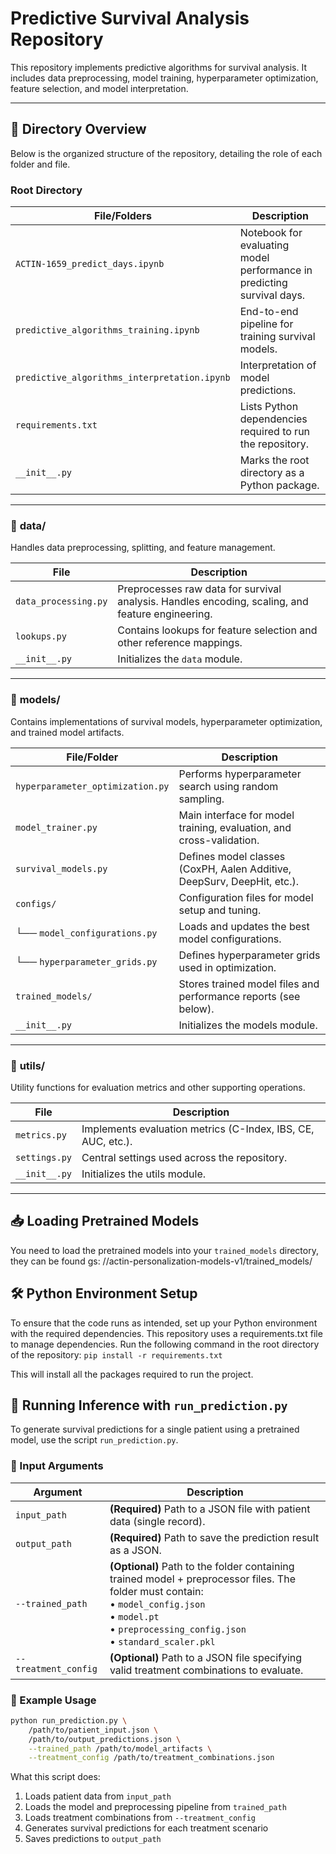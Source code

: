 # Predictive Survival Analysis Repository

This repository implements predictive algorithms for survival analysis. It includes data preprocessing, model training, hyperparameter optimization, feature selection, and model interpretation.

---

## 📁 **Directory Overview**

Below is the organized structure of the repository, detailing the role of each folder and file.

### **Root Directory**

| File/Folders                             | Description                                                                 |
|------------------------------------------|-----------------------------------------------------------------------------|
| `ACTIN-1659_predict_days.ipynb`          | Notebook for evaluating model performance in predicting survival days.     |
| `predictive_algorithms_training.ipynb`   | End-to-end pipeline for training survival models.                         |
| `predictive_algorithms_interpretation.ipynb` |  Interpretation of model predictions.                        |
| `requirements.txt`                       | Lists Python dependencies required to run the repository.                  |
| `__init__.py`                            | Marks the root directory as a Python package.                              |

---

### 📁 **data/**

Handles data preprocessing, splitting, and feature management.

| File                 | Description                                                                                      |
|----------------------|--------------------------------------------------------------------------------------------------|
| `data_processing.py` | Preprocesses raw data for survival analysis. Handles encoding, scaling, and feature engineering. |
| `lookups.py`         | Contains lookups for feature selection and other reference mappings.                             |
| `__init__.py`        | Initializes the `data` module.                                                                   |

---

### 📁 **models/**

Contains implementations of survival models, hyperparameter optimization, and trained model artifacts.

| File/Folder                          | Description                                                                 |
|--------------------------------------|-----------------------------------------------------------------------------|
| `hyperparameter_optimization.py`     | Performs hyperparameter search using random sampling.                       |
| `model_trainer.py`                   | Main interface for model training, evaluation, and cross-validation.        |
| `survival_models.py`                 | Defines model classes (CoxPH, Aalen Additive, DeepSurv, DeepHit, etc.).     |
| `configs/`                           | Configuration files for model setup and tuning.                             |
| └── `model_configurations.py`        | Loads and updates the best model configurations.                            |
| └── `hyperparameter_grids.py`        | Defines hyperparameter grids used in optimization.                          |
| `trained_models/`                    | Stores trained model files and performance reports (see below).             |
| `__init__.py`                        | Initializes the models module.

---

### 📁 **utils/**

Utility functions for evaluation metrics and other supporting operations.

| File          | Description                                                                 |
|---------------|-----------------------------------------------------------------------------|
| `metrics.py`  | Implements evaluation metrics (C-Index, IBS, CE, AUC, etc.).               |
| `settings.py` | Central settings used across the repository.                              |
| `__init__.py` | Initializes the utils module.  

---

## 📥 **Loading Pretrained Models**

You need to load the pretrained models into your `trained_models` directory, they can be found gs:
//actin-personalization-models-v1/trained_models/

## 🛠 Python Environment Setup

To ensure that the code runs as intended, set up your Python environment with the required dependencies. This repository uses a requirements.txt file to manage dependencies. Run the following command in the root directory of the repository:
`pip install -r requirements.txt`

This will install all the packages required to run the project.


## 🏃 Running Inference with `run_prediction.py`

To generate survival predictions for a single patient using a pretrained model, use the script `run_prediction.py`.

### 🧾 Input Arguments

| Argument             | Description                                                                                          |
|----------------------|------------------------------------------------------------------------------------------------------|
| `input_path`         | **(Required)** Path to a JSON file with patient data (single record).                                |
| `output_path`        | **(Required)** Path to save the prediction result as a JSON.                                         |
| `--trained_path`     | **(Optional)** Path to the folder containing trained model + preprocessor files. The folder must contain:<br>• `model_config.json`<br>• `model.pt`<br>• `preprocessing_config.json`<br>• `standard_scaler.pkl` |
| `--treatment_config` | **(Optional)** Path to a JSON file specifying valid treatment combinations to evaluate.              |

### 🧪 Example Usage

```bash
python run_prediction.py \
    /path/to/patient_input.json \
    /path/to/output_predictions.json \
    --trained_path /path/to/model_artifacts \
    --treatment_config /path/to/treatment_combinations.json
```

What this script does:
1. Loads patient data from `input_path`
2. Loads the model and preprocessing pipeline from `trained_path`
3. Loads treatment combinations from `--treatment_config`
4. Generates survival predictions for each treatment scenario
5. Saves predictions to `output_path`
   





